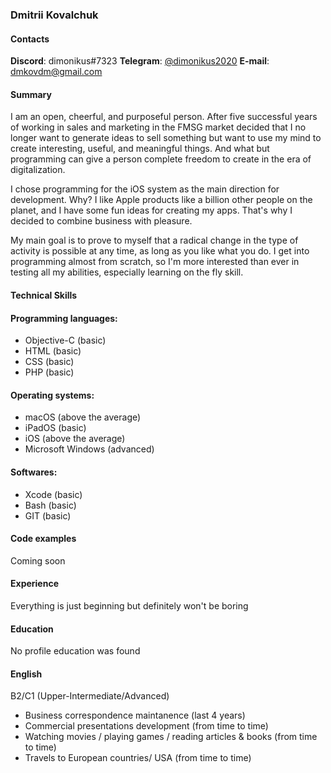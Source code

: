 ### Dmitrii Kovalchuk

#### Contacts

**Discord**: dimonikus#7323
**Telegram**: [@dimonikus2020](https://t.me/dimonikus2020)
**E-mail**: [dmkovdm@gmail.com](mailto:dmkovdm@gmail.com)

#### Summary

I am an open, cheerful, and purposeful person. After five successful years of working in sales and marketing in the FMSG market decided that I no longer want to generate ideas to sell something but want to use my mind to create interesting, useful, and meaningful things. And what but programming can give a person complete freedom to create in the era of digitalization.

I chose programming for the iOS system as the main direction for development. Why?  I like Apple products like a billion other people on the planet, and I have some fun ideas for creating my apps. That's why I decided to combine business with pleasure.

My main goal is to prove to myself that a radical change in the type of activity is possible at any time, as long as you like what you do. I get into programming almost from scratch, so I'm more interested than ever in testing all my abilities, especially learning on the fly skill.

#### Technical Skills

#### Programming languages:
* Objective-C (basic)
* HTML (basic)
* CSS (basic)
* PHP (basic)

#### Operating systems:
* macOS (above the average)
* iPadOS (basic)
* iOS (above the average)
* Microsoft Windows (advanced)

#### Softwares:
* Xcode (basic)
* Bash (basic)
* GIT (basic)

#### Code examples

Coming soon

#### Experience

Everything is just beginning but definitely won't be boring

#### Education

No profile education was found

#### English

B2/C1 (Upper-Intermediate/Advanced)
* Business correspondence maintanence (last 4 years)
* Commercial presentations development (from time to time)
* Watching movies / playing games / reading articles & books (from time to time)
* Travels to European countries/ USA (from time to time)

